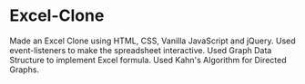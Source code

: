 # Excel-Clone

Made an Excel Clone using HTML, CSS, Vanilla JavaScript and jQuery. 
Used event-listeners to make the spreadsheet interactive.
Used Graph Data Structure to implement Excel formula. Used Kahn's Algorithm for Directed Graphs.

